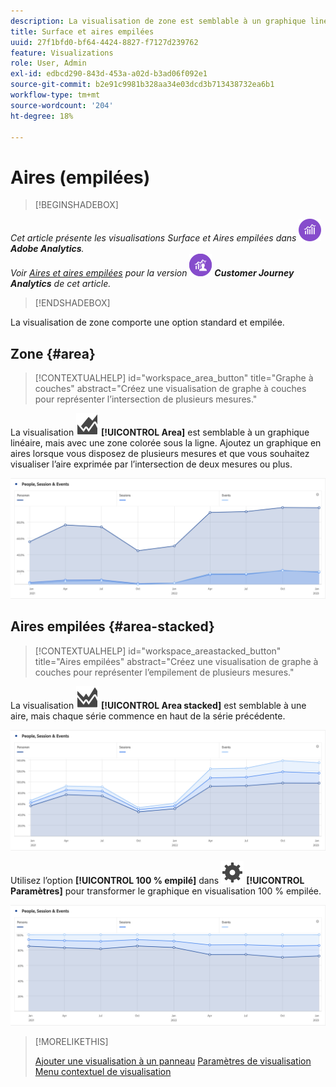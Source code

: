 ```yaml
---
description: La visualisation de zone est semblable à un graphique linéaire, mais avec une zone colorée sous la ligne.
title: Surface et aires empilées
uuid: 27f1bfd0-bf64-4424-8827-f7127d239762
feature: Visualizations
role: User, Admin
exl-id: edbcd290-843d-453a-a02d-b3ad06f092e1
source-git-commit: b2e91c9981b328aa34e03dcd3b713438732ea6b1
workflow-type: tm+mt
source-wordcount: '204'
ht-degree: 18%

---
```


# Aires (empilées)

>[!BEGINSHADEBOX]

_Cet article présente les visualisations Surface et Aires empilées dans_ ![AdobeAnalytics](/help/assets/icons/AdobeAnalytics.svg) _**Adobe Analytics**._<br/>_Voir [Aires et aires empilées](https://experienceleague.adobe.com/en/docs/analytics-platform/using/cja-workspace/visualizations/area) pour la version_ ![CustomerJourneyAnalytics](/help/assets/icons/CustomerJourneyAnalytics.svg) _**Customer Journey Analytics** de cet article._

>[!ENDSHADEBOX]

La visualisation de zone comporte une option standard et empilée.

## Zone {#area}

<!-- markdownlint-disable MD034 -->

>[!CONTEXTUALHELP]
>id="workspace_area_button"
>title="Graphe à couches"
>abstract="Créez une visualisation de graphe à couches pour représenter l’intersection de plusieurs mesures."

<!-- markdownlint-enable MD034 -->


La visualisation ![GraphArea](/help/assets/icons/GraphArea.svg) **[!UICONTROL Area]** est semblable à un graphique linéaire, mais avec une zone colorée sous la ligne. Ajoutez un graphique en aires lorsque vous disposez de plusieurs mesures et que vous souhaitez visualiser l’aire exprimée par l’intersection de deux mesures ou plus.

![Visualisation de zone présentant plusieurs mesures](assets/area.png)

## Aires empilées {#area-stacked}

<!-- markdownlint-disable MD034 -->

>[!CONTEXTUALHELP]
>id="workspace_areastacked_button"
>title="Aires empilées"
>abstract="Créez une visualisation de graphe à couches pour représenter l’empilement de plusieurs mesures."

<!-- markdownlint-enable MD034 -->


La visualisation ![GraphAreaStacked](/help/assets/icons/GraphAreaStacked.svg) **[!UICONTROL Area stacked]** est semblable à une aire, mais chaque série commence en haut de la série précédente.

![Aires empilées affichant chaque série en haut de la série précédente.](assets/area-stacked.png)

Utilisez l’option **[!UICONTROL 100 % empilé]** dans ![Paramétrage](/help/assets/icons/Setting.svg) **[!UICONTROL Paramètres]** pour transformer le graphique en visualisation 100 % empilée.

![Aires empilées avec une visualisation 100 % empilée.](assets/area-stacked100.png)

>[!MORELIKETHIS]
>
>[Ajouter une visualisation à un panneau](/help/analyze/analysis-workspace/visualizations/freeform-analysis-visualizations.md#add-visualizations-to-a-panel)
>[Paramètres de visualisation ](/help/analyze/analysis-workspace/visualizations/freeform-analysis-visualizations.md#settings)
>[Menu contextuel de visualisation](/help/analyze/analysis-workspace/visualizations/freeform-analysis-visualizations.md#context-menu)
>
